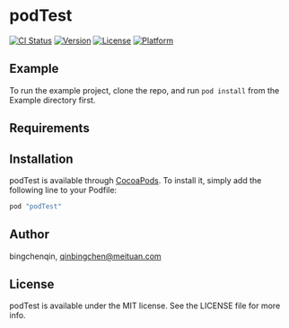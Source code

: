# podTest

[![CI Status](http://img.shields.io/travis/bingchenqin/podTest.svg?style=flat)](https://travis-ci.org/bingchenqin/podTest)
[![Version](https://img.shields.io/cocoapods/v/podTest.svg?style=flat)](http://cocoapods.org/pods/podTest)
[![License](https://img.shields.io/cocoapods/l/podTest.svg?style=flat)](http://cocoapods.org/pods/podTest)
[![Platform](https://img.shields.io/cocoapods/p/podTest.svg?style=flat)](http://cocoapods.org/pods/podTest)

## Example

To run the example project, clone the repo, and run `pod install` from the Example directory first.

## Requirements

## Installation

podTest is available through [CocoaPods](http://cocoapods.org). To install
it, simply add the following line to your Podfile:

```ruby
pod "podTest"
```

## Author

bingchenqin, qinbingchen@meituan.com

## License

podTest is available under the MIT license. See the LICENSE file for more info.
